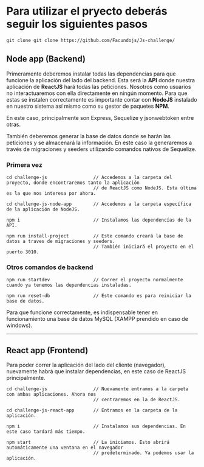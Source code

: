# Para utilizar el pryecto deberás seguir los siguientes pasos


`git clone git clone https://github.com/Facundojs/Js-challenge/`


## Node app (Backend)


 Primeramente deberemos instalar todas las dependencias para que funcione la aplicación del lado del backend.
 Esta será la **API** donde nuestra aplicación de **ReactJS** hará todas las peticiones. Nosotros como usuarios no interactuaremos con ella directamente en ningún momento.
 Para que estas se instalen correctamente es importante contar con **NodeJS** instalado en nuestro sistema así mismo como su gestor de paquetes **NPM**.

 En este caso, principalmente son Express, Sequelize y jsonwebtoken entre otras.

 También deberemos generar la base de datos donde se harán las peticiones y se almacenará la información.
 En este caso la generaremos a través de migraciones y seeders utilizando comandos nativos de Sequelize.

### Primera vez

    
    cd challenge-js                 // Accedemos a la carpeta del proyecto, donde encontraremos tanto la aplicación 
                                    // de ReactJS como NodeJS. Esta última es la que nos interesa por ahora.

    cd challenge-js-node-app        // Accedemos a la carpeta específica de la aplicación de NodeJS.

    npm i                           // Instalamos las dependencías de la API.
     
    npm run install-project         // Este comando creará la base de datos a traves de migraciones y seeders.
                                    // También iniciará el proyecto en el puerto 3010.
  
### Otros comandos de backend
  
  
    npm run startdev                // Correr el proyecto normalmente cuando ya tenemos las dependencias instaladas.

    npm run reset-db                // Este comando es para reiniciar la base de datos.


 Para que funcione correctamente, es indispensable tener en funcionamiento una base de datos MySQL (XAMPP prendido en caso de windows).
    


_______________________________________________________________________________________________________________________

## React app (Frontend)
  
  
 Para poder correr la aplicación del lado del cliente (navegador), nuevamente habrá que instalar dependencias, en este caso de ReactJS principalmente.
  
  
    cd challenge-js                 // Nuevamente entramos a la carpeta con ambas aplicaciones. Ahora nos
                                    // centraremos en la de ReactJS.

    cd challenge-js-react-app       // Entramos en la carpeta de la aplicación.
    
    npm i                           // Instalamos sus dependencias. En este caso tardará más tiempo.

    npm start                       // La iniciamos. Esto abrirá automáticamente una ventana en el navegador
                                    // predeterminado. Ya podemos usar la aplicación. 
